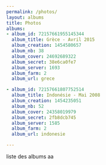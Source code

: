 ```yaml
---
permalink: /photos/
layout: albums
title: Photos
albums:
- album_id: 72157661955145344
  album_title: Grèce - Avril 2015
  album_creation: 1454580657
  album_nb: 38
  album_cover: 24692689322
  album_secret: 38e6ca0fe7
  album_server: 1693
  album_farm: 2
  album_url: grece

- album_id: 72157661807752514
  album_title: Indonésie - Mai 2008
  album_creation: 1454235051
  album_nb: 52
  album_cover: 24358019979
  album_secret: 2fb8dcb745
  album_server: 1585
  album_farm: 2
  album_url: indonesie

---
```


liste des albums aa
